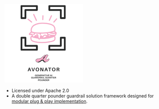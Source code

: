 
![Avonator Logo](/images/avonatormicro.png)

- Licensed under Apache 2.0 
- A double quarter pounder guardrail solution framework designed for [modular plug & play implementation](architecture.md).
